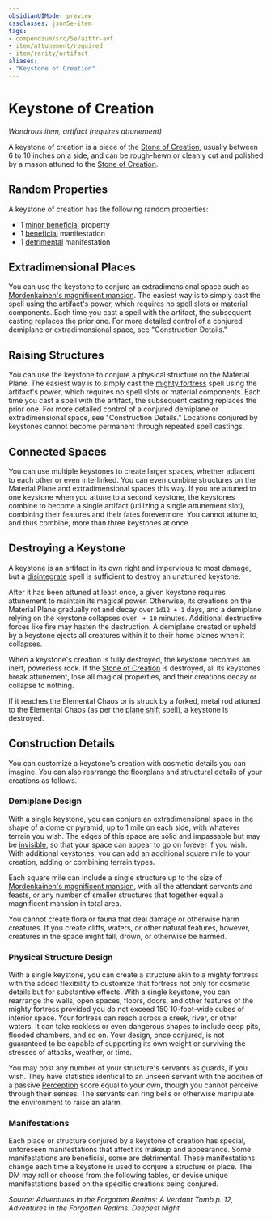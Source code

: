 ```yaml
---
obsidianUIMode: preview
cssclasses: json5e-item
tags:
- compendium/src/5e/aitfr-avt
- item/attunement/required
- item/rarity/artifact
aliases: 
- "Keystone of Creation"
---
```

# Keystone of Creation
*Wondrous item, artifact (requires attunement)*  


A keystone of creation is a piece of the [Stone of Creation](Mechanics/items/stone-of-creation-aitfr-avt.md), usually between 6 to 10 inches on a side, and can be rough-hewn or cleanly cut and polished by a mason attuned to the [Stone of Creation](Mechanics/items/stone-of-creation-aitfr-avt.md).

## Random Properties

A keystone of creation has the following random properties:

- 1 [minor beneficial](Mechanics/tables/artifact-properties-minor-beneficial-properties.md) property  
- 1 [beneficial](Mechanics/tables/beneficial-manifestations-aitfr-avt.md) manifestation  
- 1 [detrimental](Mechanics/tables/detrimental-manifestations-aitfr-avt.md) manifestation  

## Extradimensional Places

You can use the keystone to conjure an extradimensional space such as [Mordenkainen's magnificent mansion](Mechanics/spells/mordenkainens-magnificent-mansion.md). The easiest way is to simply cast the spell using the artifact's power, which requires no spell slots or material components. Each time you cast a spell with the artifact, the subsequent casting replaces the prior one. For more detailed control of a conjured demiplane or extradimensional space, see "Construction Details."

## Raising Structures

You can use the keystone to conjure a physical structure on the Material Plane. The easiest way is to simply cast the [mighty fortress](Mechanics/spells/mighty-fortress-xge.md) spell using the artifact's power, which requires no spell slots or material components. Each time you cast a spell with the artifact, the subsequent casting replaces the prior one. For more detailed control of a conjured demiplane or extradimensional space, see "Construction Details." Locations conjured by keystones cannot become permanent through repeated spell castings.

## Connected Spaces

You can use multiple keystones to create larger spaces, whether adjacent to each other or even interlinked. You can even combine structures on the Material Plane and extradimensional spaces this way. If you are attuned to one keystone when you attune to a second keystone, the keystones combine to become a single artifact (utilizing a single attunement slot), combining their features and their fates forevermore. You cannot attune to, and thus combine, more than three keystones at once.

## Destroying a Keystone

A keystone is an artifact in its own right and impervious to most damage, but a [disintegrate](Mechanics/spells/disintegrate.md) spell is sufficient to destroy an unattuned keystone.

After it has been attuned at least once, a given keystone requires attunement to maintain its magical power. Otherwise, its creations on the Material Plane gradually rot and decay over `1d12 + 1` days, and a demiplane relying on the keystone collapses over ` + 10` minutes. Additional destructive forces like fire may hasten the destruction. A demiplane created or upheld by a keystone ejects all creatures within it to their home planes when it collapses.

When a keystone's creation is fully destroyed, the keystone becomes an inert, powerless rock. If the [Stone of Creation](Mechanics/items/stone-of-creation-aitfr-avt.md) is destroyed, all its keystones break attunement, lose all magical properties, and their creations decay or collapse to nothing.

If it reaches the Elemental Chaos or is struck by a forked, metal rod attuned to the Elemental Chaos (as per the [plane shift](Mechanics/spells/plane-shift.md) spell), a keystone is destroyed.

## Construction Details

You can customize a keystone's creation with cosmetic details you can imagine. You can also rearrange the floorplans and structural details of your creations as follows.

### Demiplane Design

With a single keystone, you can conjure an extradimensional space in the shape of a dome or pyramid, up to 1 mile on each side, with whatever terrain you wish. The edges of this space are solid and impassable but may be [invisible](Mechanics/Rules/conditions.md#Invisible), so that your space can appear to go on forever if you wish. With additional keystones, you can add an additional square mile to your creation, adding or combining terrain types.

Each square mile can include a single structure up to the size of [Mordenkainen's magnificent mansion](Mechanics/spells/mordenkainens-magnificent-mansion.md), with all the attendant servants and feasts, or any number of smaller structures that together equal a magnificent mansion in total area.

You cannot create flora or fauna that deal damage or otherwise harm creatures. If you create cliffs, waters, or other natural features, however, creatures in the space might fall, drown, or otherwise be harmed.

### Physical Structure Design

With a single keystone, you can create a structure akin to a mighty fortress with the added flexibility to customize that fortress not only for cosmetic details but for substantive effects. With a single keystone, you can rearrange the walls, open spaces, floors, doors, and other features of the mighty fortress provided you do not exceed 150 10-foot-wide cubes of interior space. Your fortress can reach across a creek, river, or other waters. It can take reckless or even dangerous shapes to include deep pits, flooded chambers, and so on. Your design, once conjured, is not guaranteed to be capable of supporting its own weight or surviving the stresses of attacks, weather, or time.

You may post any number of your structure's servants as guards, if you wish. They have statistics identical to an unseen servant with the addition of a passive [Perception](Mechanics/Rules/skills.md#Perception) score equal to your own, though you cannot perceive through their senses. The servants can ring bells or otherwise manipulate the environment to raise an alarm.

### Manifestations

Each place or structure conjured by a keystone of creation has special, unforeseen manifestations that affect its makeup and appearance. Some manifestations are beneficial, some are detrimental. These manifestations change each time a keystone is used to conjure a structure or place. The DM may roll or choose from the following tables, or devise unique manifestations based on the specific creations being conjured.

*Source: Adventures in the Forgotten Realms: A Verdant Tomb p. 12, Adventures in the Forgotten Realms: Deepest Night*